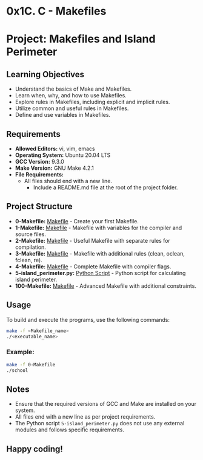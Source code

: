 # 0x1C. C - Makefiles

# Project: Makefiles and Island Perimeter

## Learning Objectives

- Understand the basics of Make and Makefiles.
- Learn when, why, and how to use Makefiles.
- Explore rules in Makefiles, including explicit and implicit rules.
- Utilize common and useful rules in Makefiles.
- Define and use variables in Makefiles.

## Requirements

- **Allowed Editors:** vi, vim, emacs
- **Operating System:** Ubuntu 20.04 LTS
- **GCC Version:** 9.3.0
- **Make Version:** GNU Make 4.2.1
- **File Requirements:**
  - All files should end with a new line.
    - Include a README.md file at the root of the project folder.

## Project Structure

- **0-Makefile:** [Makefile](./0x1C-makefiles/0-Makefile) - Create your first Makefile.
- **1-Makefile:** [Makefile](./0x1C-makefiles/1-Makefile) - Makefile with variables for the compiler and source files.
- **2-Makefile:** [Makefile](./0x1C-makefiles/2-Makefile) - Useful Makefile with separate rules for compilation.
- **3-Makefile:** [Makefile](./0x1C-makefiles/3-Makefile) - Makefile with additional rules (clean, oclean, fclean, re).
- **4-Makefile:** [Makefile](./0x1C-makefiles/4-Makefile) - Complete Makefile with compiler flags.
- **5-island_perimeter.py:** [Python Script](./0x1C-makefiles/5-island_perimeter.py) - Python script for calculating island perimeter.
- **100-Makefile:** [Makefile](./0x1C-makefiles/100-Makefile) - Advanced Makefile with additional constraints.

## Usage

To build and execute the programs, use the following commands:

```bash
make -f <Makefile_name>
./<executable_name>
```

### Example:

```bash
make -f 0-Makefile
./school
```

## Notes
- Ensure that the required versions of GCC and Make are installed on your system.
- All files end with a new line as per project requirements.
- The Python script `5-island_perimeter.py` does not use any external modules and follows specific requirements.


## Happy coding!